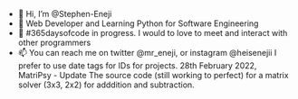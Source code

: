 - 👋 Hi, I’m @Stephen-Eneji
- 👀 Web Developer and Learning Python for Software Engineering
- 🌱 #365daysofcode in progress. I would to love to meet and interact with other programmers
- 📫 You can reach me on twitter @mr_eneji, or instagram @heisenejii
I prefer to use date tags for IDs for projects.
28th February 2022, MatriPsy - Update
The source code (still working to perfect) for a matrix solver (3x3, 2x2) for adddition and subtraction.
<!---
Stephen-Eneji/Stephen-Eneji is a ✨ special ✨ repository because its `README.md` (this file) appears on your GitHub profile.
You can click the Preview link to take a look at your changes.
--->
